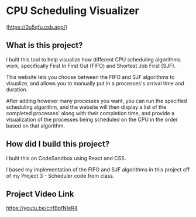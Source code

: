 # CPU Scheduling Visualizer

(https://0u5qfu.csb.app/)

## What is this project?

I built this tool to help visualize how different CPU scheduling algorithms work, specifically First In First Out (FIFO) and Shortest Job First (SJF).

This website lets you choose between the FIFO and SJF algorithms to visualize, and allows you to manually put in a processes's arrival time and duration.

After adding however many processes you want, you can run the specified scheduling algorithm, and the website will then display a list of the completed processes' along with their completion time, and provide a visualization of the processes being scheduled on the CPU in the order based on that algorithm.

## How did I build this project?

I built this on CodeSandbox using React and CSS.

I based my implementation of the FIFO and SJF algorithms in this project off of my Project 3 - Scheduler code from class.

## Project Video Link

https://youtu.be/cnfBpfNIeR4

